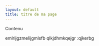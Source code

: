 ```yaml
---
layout: default
title: titre de ma page
---
```


Contenu 

emlrijgzmelijgmlsfb
qlkjdhmkqejgr
:qjkerbg

